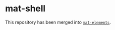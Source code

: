 # mat-shell

This repository has been merged into [`mat-elements`](https://github.com/expandjs/mat-elements).
